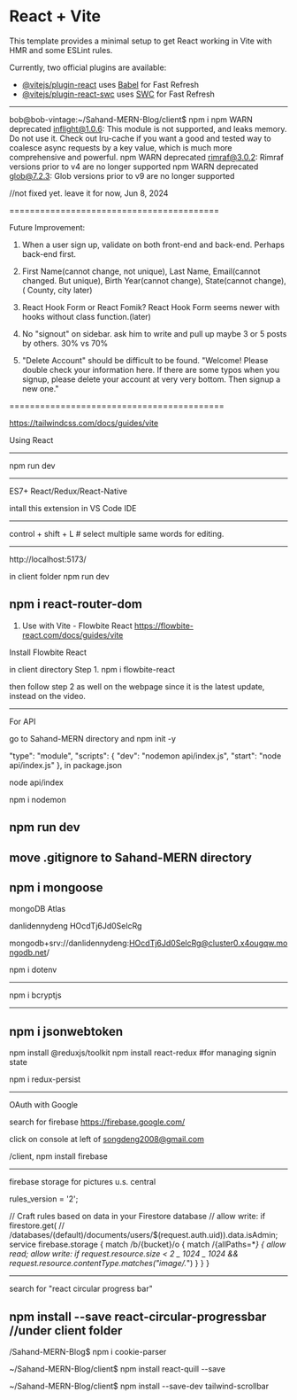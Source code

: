 # React + Vite

This template provides a minimal setup to get React working in Vite with HMR and some ESLint rules.

Currently, two official plugins are available:

- [@vitejs/plugin-react](https://github.com/vitejs/vite-plugin-react/blob/main/packages/plugin-react/README.md) uses [Babel](https://babeljs.io/) for Fast Refresh
- [@vitejs/plugin-react-swc](https://github.com/vitejs/vite-plugin-react-swc) uses [SWC](https://swc.rs/) for Fast Refresh

---

bob@bob-vintage:~/Sahand-MERN-Blog/client$ npm i
npm WARN deprecated inflight@1.0.6: This module is not supported, and leaks memory. Do not use it. Check out lru-cache if you want a good and tested way to coalesce async requests by a key value, which is much more comprehensive and powerful.
npm WARN deprecated rimraf@3.0.2: Rimraf versions prior to v4 are no longer supported
npm WARN deprecated glob@7.2.3: Glob versions prior to v9 are no longer supported

//not fixed yet. leave it for now, Jun 8, 2024

=========================================

Future Improvement:

1. When a user sign up, validate on both front-end and back-end. Perhaps back-end first.

2. First Name(cannot change, not unique), Last Name, Email(cannot changed. But unique), Birth Year(cannot change), State(cannot change),( County, city later)

3. React Hook Form or React Fomik? React Hook Form seems newer with hooks without class function.(later)

4. No "signout" on sidebar. ask him to write and pull up maybe 3 or 5 posts by others. 30% vs 70%

5. "Delete Account" should be difficult to be found. "Welcome! Please double check your information here. If there are some typos when you signup, please delete your account at very very bottom. Then signup a new one."

==========================================

https://tailwindcss.com/docs/guides/vite

Using React

---

npm run dev

---

ES7+ React/Redux/React-Native

intall this extension in VS Code IDE

---

control + shift + L # select multiple same words for editing.

---

http://localhost:5173/

in client folder
npm run dev

## npm i react-router-dom

1. Use with Vite - Flowbite React
   https://flowbite-react.com/docs/guides/vite

Install Flowbite React

in client directory
Step 1. npm i flowbite-react

then follow step 2 as well on the webpage since it is the latest update, instead on the video.

---

For API

go to Sahand-MERN directory and
npm init -y

"type": "module",
"scripts": {
"dev": "nodemon api/index.js",
"start": "node api/index.js"
},
in package.json

node api/index

npm i nodemon

## npm run dev

## move .gitignore to Sahand-MERN directory

## npm i mongoose

mongoDB Atlas

danlidennydeng
HOcdTj6Jd0SelcRg

mongodb+srv://danlidennydeng:HOcdTj6Jd0SelcRg@cluster0.x4ougqw.mongodb.net/

npm i dotenv

---

npm i bcryptjs

---

## npm i jsonwebtoken

npm install @reduxjs/toolkit
npm install react-redux
#for managing signin state

npm i redux-persist

---

OAuth with Google

search for firebase
https://firebase.google.com/

click on console at left of songdeng2008@gmail.com

/client, npm install firebase

---

firebase storage for pictures
u.s. central

rules_version = '2';

// Craft rules based on data in your Firestore database
// allow write: if firestore.get(
// /databases/(default)/documents/users/$(request.auth.uid)).data.isAdmin;
service firebase.storage {
match /b/{bucket}/o {
match /{allPaths=\*_} {
allow read;
allow write: if request.resource.size < 2 _ 1024 _ 1024 &&
request.resource.contentType.matches("image/._")
}
}
}

---

search for "react circular progress bar"

## npm install --save react-circular-progressbar //under client folder

/Sahand-MERN-Blog$ npm i cookie-parser

~/Sahand-MERN-Blog/client$ npm install react-quill --save

~/Sahand-MERN-Blog/client$ npm install --save-dev tailwind-scrollbar
